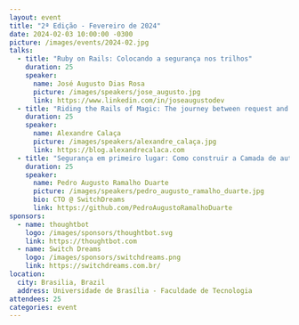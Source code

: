 ```yaml
---
layout: event
title: "2ª Edição - Fevereiro de 2024"
date: 2024-02-03 10:00:00 -0300
picture: /images/events/2024-02.jpg
talks:
  - title: "Ruby on Rails: Colocando a segurança nos trilhos"
    duration: 25
    speaker:
      name: José Augusto Dias Rosa
      picture: /images/speakers/jose_augusto.jpg
      link: https://www.linkedin.com/in/joseaugustodev
  - title: "Riding the Rails of Magic: The journey between request and response"
    duration: 25
    speaker:
      name: Alexandre Calaça
      picture: /images/speakers/alexandre_calaça.jpg
      link: https://blog.alexandrecalaca.com
  - title: "Segurança em primeiro lugar: Como construir a Camada de autorização para sua aplicação Rails"
    duration: 25
    speaker:
      name: Pedro Augusto Ramalho Duarte
      picture: /images/speakers/pedro_augusto_ramalho_duarte.jpg
      bio: CTO @ SwitchDreams
      link: https://github.com/PedroAugustoRamalhoDuarte
sponsors:
  - name: thoughtbot
    logo: /images/sponsors/thoughtbot.svg
    link: https://thoughtbot.com
  - name: Switch Dreams
    logo: /images/sponsors/switchdreams.png
    link: https://switchdreams.com.br/
location:
  city: Brasilia, Brazil
  address: Universidade de Brasília - Faculdade de Tecnologia
attendees: 25
categories: event
---
```

